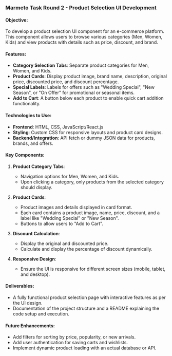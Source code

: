 ### Marmeto Task Round 2 - Product Selection UI Development

#### Objective:
To develop a product selection UI component for an e-commerce platform. This component allows users to browse various categories (Men, Women, Kids) and view products with details such as price, discount, and brand.

#### Features:
- **Category Selection Tabs**: Separate product categories for Men, Women, and Kids.
- **Product Cards**: Display product image, brand name, description, original price, discounted price, and discount percentage.
- **Special Labels**: Labels for offers such as "Wedding Special", "New Season", or "On Offer" for promotional or seasonal items.
- **Add to Cart**: A button below each product to enable quick cart addition functionality.
  
#### Technologies to Use:
- **Frontend**: HTML, CSS, JavaScript/React.js
- **Styling**: Custom CSS for responsive layouts and product card designs.
- **Backend/Integration**: API fetch or dummy JSON data for products, brands, and offers.

#### Key Components:
1. **Product Category Tabs**:
   - Navigation options for Men, Women, and Kids.
   - Upon clicking a category, only products from the selected category should display.

2. **Product Cards**:
   - Product images and details displayed in card format.
   - Each card contains a product image, name, price, discount, and a label like "Wedding Special" or "New Season".
   - Buttons to allow users to "Add to Cart".

3. **Discount Calculation**:
   - Display the original and discounted price.
   - Calculate and display the percentage of discount dynamically.

4. **Responsive Design**:
   - Ensure the UI is responsive for different screen sizes (mobile, tablet, and desktop).

#### Deliverables:
- A fully functional product selection page with interactive features as per the UI design.
- Documentation of the project structure and a README explaining the code setup and execution.
  
#### Future Enhancements:
- Add filters for sorting by price, popularity, or new arrivals.
- Add user authentication for saving carts and wishlists.
- Implement dynamic product loading with an actual database or API.
